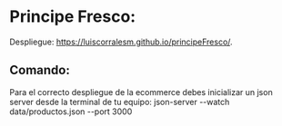 # Principe Fresco:
Despliegue: https://luiscorralesm.github.io/principeFresco/. 

## Comando:
Para el correcto despliegue de la ecommerce debes inicializar un json server desde la terminal de tu equipo: json-server --watch data/productos.json --port 3000
